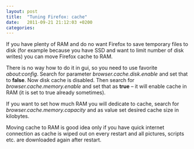 ```yaml
---
layout: post
title:  "Tuning Firefox: cache"
date:   2011-09-21 21:12:03 +0200
categories: 
---
```


If you have plenty of RAM and do no want Firefox to save temporary files to disk (for example because you have SSD and want to limit number of disk writes) you can move Firefox cache to RAM.

There is no way how to do it in gui, so you need to use favorite *about:config*.  Search for parameter *browser.cache.disk.enable* and set that to **false**. Now disk cache is disabled. Then search for *browser.cache.memory.enable* and set that as **true** – it will enable cache in RAM (it is set to true already sometimes).

If you want to set how much RAM you will dedicate to cache, search for *browser.cache.memory.capacity* and as value set desired cache size in kilobytes.

Moving cache to RAM is good idea only if you have quick internet connection as cache is wiped out on every restart and all pictures, scripts etc. are downloaded again after restart.

